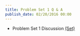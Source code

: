 ```yaml
---
title: Problem Set 1 Q & A 
publish_date: 02/20/2016 00:00
---
```

+ Problem Set 1 Discussion [(Set)](http://goo.gl/bWUC3H)

